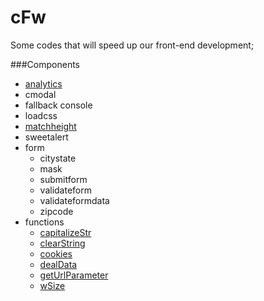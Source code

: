 # cFw
Some codes that will speed up our front-end development;

###Components
- [analytics](https://github.com/Ceicom/cFw/tree/master/dev/js/config/analytics)
- cmodal
- fallback console
- loadcss
- [matchheight](https://github.com/Ceicom/cFw/tree/master/dev/js/config/matchheight)
- sweetalert
- form
    - citystate
    - mask
    - submitform
    - validateform
    - validateformdata
    - zipcode
- functions
    - [capitalizeStr](https://github.com/Ceicom/cFw/blob/master/dev/js/config/funcs/#capitalizestr)
    - [clearString](https://github.com/Ceicom/cFw/blob/master/dev/js/config/funcs/#clearstring)
    - [cookies](https://github.com/Ceicom/cFw/blob/master/dev/js/config/funcs/#cookies)
    - [dealData](https://github.com/Ceicom/cFw/blob/master/dev/js/config/funcs/#dealdata)
    - [getUrlParameter](https://github.com/Ceicom/cFw/blob/master/dev/js/config/funcs/#geturlparameter)
    - [wSize](https://github.com/Ceicom/cFw/blob/master/dev/js/config/funcs/#wsize)